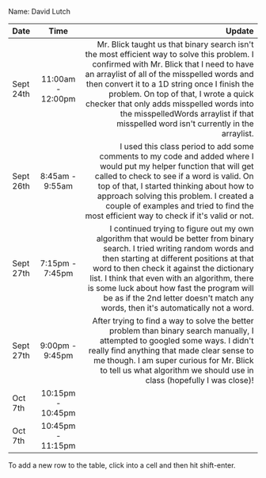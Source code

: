 Name: David Lutch

| Date      |       Time        |                                                                                                                                                                                                                                                                                                                                                                                                                   Update |
|:----------|:-----------------:|-------------------------------------------------------------------------------------------------------------------------------------------------------------------------------------------------------------------------------------------------------------------------------------------------------------------------------------------------------------------------------------------------------------------------:|
| Sept 24th | 11:00am - 12:00pm | Mr. Blick taught us that binary search isn't the most efficient way to solve this problem. I confirmed with Mr. Blick that I need to have an arraylist of all of the misspelled words and then convert it to a 1D string once I finish the problem. On top of that, I wrote a quick checker that only adds misspelled words into the misspelledWords arraylist if that misspelled word isn't currently in the arraylist. |
| Sept 26th |  8:45am - 9:55am  | I used this class period to add some comments to my code and added where I would put my helper function that will get called to check to see if a word is valid. On top of that, I started thinking about how to approach solving this problem. I created a couple of examples and tried to find the most efficient way to check if it's valid or not. |
| Sept 27th |  7:15pm - 7:45pm  | I continued trying to figure out my own algorithm that would be better from binary search. I tried writing random words and then starting at different positions at that word to then check it against the dictionary list. I think that even with an algorithm, there is some luck about how fast the program will be as if the 2nd letter doesn't match any words, then it's automatically not a word. |
| Sept 27th |  9:00pm - 9:45pm  | After trying to find a way to solve the better problem than binary search manually, I attempted to googled some ways. I didn't really find anything that made clear sense to me though. I am super curious for Mr. Blick to tell us what algorithm we should use in class (hopefully I was close)! |
| Oct 7th   | 10:15pm - 10:45pm |                                                                                                                                                                                                                                                                                                                                                                                                                          |
| Oct 7th   | 10:45pm - 11:15pm |                                                                                                                                                                                                                                                                                                                                                                                                                          |



To add a new row to the table, click into a cell and then hit shift-enter.